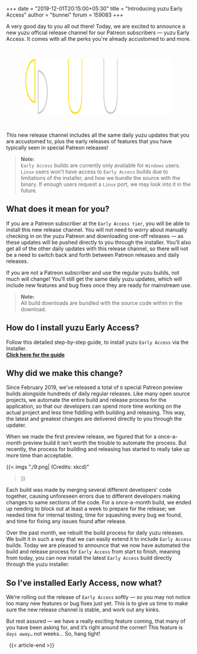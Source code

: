+++
date = "2019-12-01T20:15:00+05:30"
title = "Introducing yuzu Early Access"
author = "bunnei"
forum = 159083
+++

A very good day to you all out there!
Today, we are excited to announce a new yuzu official release channel for our Patreon subscribers — yuzu Early Access.
It comes with all the perks you're already accustomed to and more.
<!--more-->

&nbsp;

<div style="text-align:center;">
<img src="./yuzu-banner-early-access-white.svg" width="400" height="150"/>
</div>

&nbsp;

This new release channel includes all the same daily yuzu updates that you are accustomed to, plus the early releases of features that you have typically seen in special Patreon releases!

> **Note:** <br>
> `Early Access` builds are currently only available for `Windows` users. <br>
> `Linux` users won't have access to `Early Access` builds due to limitations of the installer, and how we bundle the source with the binary. If enough users request a `Linux` port, we may look into it in the future.

## What does it mean for you?

If you are a Patreon subscriber at the `Early Access tier`, you will be able to install this new release channel.
You will not need to worry about manually checking in on the yuzu Patreon and downloading one-off releases — as these updates will be pushed directly to you through the installer. 
You’ll also get all of the other daily updates with this release channel, so there will not be a need to switch back and forth between Patreon releases and daily releases.

If you are not a Patreon subscriber and use the regular yuzu builds, not much will change!
You’ll still get the same daily yuzu updates, which will include new features and bug fixes once they are ready for mainstream use.

> **Note:** <br>
> All build downloads are bundled with the source code within in the download.

## How do I install yuzu Early Access?

Follow this detailed step-by-step guide, to install yuzu `Early Access` via the Installer. <br>
[**Click here for the guide**](https://yuzu-emu.org/help/early-access/)

## Why did we make this change?

Since February 2019, we've released a total of `8` special Patreon preview builds alongside hundreds of daily regular releases.
Like many open source projects, we automate the entire build and release process for the application, so that our developers can spend more time working on the actual project and less time fiddling with building and releasing. 
This way, the latest and greatest changes are delivered directly to you through the updater.

When we made the first preview release, we figured that for a once-a-month preview build it isn't worth the trouble to automate the process.
But recently, the process for building and releasing has started to really take up more time than acceptable. 

{{< imgs
    "./9.png| (Credits: xkcd)"
>}} 
<!-- https://xkcd.com/1319/ -->

Each build was made by merging several different developers' code together, causing unforeseen errors due to different developers making changes to same sections of the code. 
For a once-a-month build, we ended up needing to block out at least a week to prepare for the release; we needed time for internal testing, time for squashing every bug we found, and time for fixing any issues found after release.

Over the past month, we rebuilt the build process for daily yuzu releases. 
We built it in such a way that we can easily extend it to include `Early Access` builds. 
Today we are pleased to announce that we now have automated the build and release process for `Early Access` from start to finish, meaning from today, you can now install the latest `Early Access` build directly through the yuzu installer.

## So I’ve installed Early Access, now what?

We’re rolling out the release of `Early Access` softly — so you may not notice too many new features or bug fixes just yet. 
This is to give us time to make sure the new release channel is stable, and work out any kinks. 

But rest assured — we have a really exciting feature coming, that many of you have been asking for, and it’s right around the corner! 
This feature is `days away…` not weeks… So, hang tight!

&nbsp;
{{< article-end >}}
